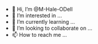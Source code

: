 - 👋 Hi, I’m @M-Hale-ODell
- 👀 I’m interested in ...
- 🌱 I’m currently learning ...
- 💞️ I’m looking to collaborate on ...
- 📫 How to reach me ...

<!---
M-Hale-ODell/M-Hale-ODell is a ✨ special ✨ repository because its `README.md` (this file) appears on your GitHub profile.
You can click the Preview link to take a look at your changes.
--->
